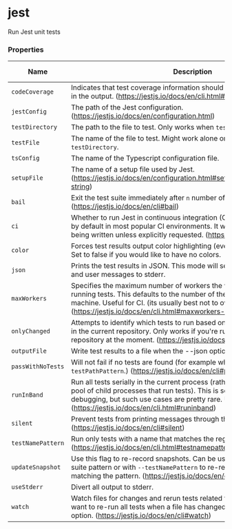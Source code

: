 # jest

Run Jest unit tests

### Properties

| Name              | Description                                                                                                                                                                                                                                                                  | Type    | Default value |
| ----------------- | ---------------------------------------------------------------------------------------------------------------------------------------------------------------------------------------------------------------------------------------------------------------------------- | ------- | ------------- |
| `codeCoverage`    | Indicates that test coverage information should be collected and reported in the output. (https://jestjs.io/docs/en/cli.html#coverage)                                                                                                                                       | boolean | `undefined`   |
| `jestConfig`      | The path of the Jest configuration. (https://jestjs.io/docs/en/configuration.html)                                                                                                                                                                                           | string  | `undefined`   |
| `testDirectory`   | The path to the file to test. Only works when `testFile` is also specified.                                                                                                                                                                                                  | string  | `undefined`   |
| `testFile`        | The name of the file to test. Might work alone or in conjunction with `testDirectory`.                                                                                                                                                                                       | string  | `undefined`   |
| `tsConfig`        | The name of the Typescript configuration file.                                                                                                                                                                                                                               | string  | `undefined`   |
| `setupFile`       | The name of a setup file used by Jest. (https://jestjs.io/docs/en/configuration.html#setuptestframeworkscriptfile-string)                                                                                                                                                    | string  | `undefined`   |
| `bail`            | Exit the test suite immediately after `n` number of failing tests. (https://jestjs.io/docs/en/cli#bail)                                                                                                                                                                      | boolean | `undefined`   |
| `ci`              | Whether to run Jest in continuous integration (CI) mode. This option is on by default in most popular CI environments. It will prevent snapshots from being written unless explicitly requested. (https://jestjs.io/docs/en/cli#ci)                                          | boolean | `undefined`   |
| `color`           | Forces test results output color highlighting (even if stdout is not a TTY). Set to false if you would like to have no colors.                                                                                                                                               | boolean | `undefined`   |
| `json`            | Prints the test results in JSON. This mode will send all other test output and user messages to stderr.                                                                                                                                                                      | boolean | `undefined`   |
| `maxWorkers`      | Specifies the maximum number of workers the worker-pool will spawn for running tests. This defaults to the number of the cores available on your machine. Useful for CI. (its usually best not to override this default) (https://jestjs.io/docs/en/cli.html#maxworkers-num) | number  | `undefined`   |
| `onlyChanged`     | Attempts to identify which tests to run based on which files have changed in the current repository. Only works if you're running tests in a git or hg repository at the moment. (https://jestjs.io/docs/en/cli#onlychanged)                                                 | boolean | `undefined`   |
| `outputFile`      | Write test results to a file when the --json option is also specified.                                                                                                                                                                                                       | string  | `undefined`   |
| `passWithNoTests` | Will not fail if no tests are found (for example while using `--testPathPattern`.) (https://jestjs.io/docs/en/cli#passwithnotests)                                                                                                                                           | boolean | `undefined`   |
| `runInBand`       | Run all tests serially in the current process (rather than creating a worker pool of child processes that run tests). This is sometimes useful for debugging, but such use cases are pretty rare. Useful for CI. (https://jestjs.io/docs/en/cli.html#runinband)              | boolean | `undefined`   |
| `silent`          | Prevent tests from printing messages through the console. (https://jestjs.io/docs/en/cli#silent)                                                                                                                                                                             | boolean | `undefined`   |
| `testNamePattern` | Run only tests with a name that matches the regex pattern. (https://jestjs.io/docs/en/cli.html#testnamepattern-regex)                                                                                                                                                        | string  | `undefined`   |
| `updateSnapshot`  | Use this flag to re-record snapshots. Can be used together with a test suite pattern or with `--testNamePattern` to re-record snapshot for test matching the pattern. (https://jestjs.io/docs/en/cli#updatesnapshot)                                                         | boolean | `undefined`   |
| `useStderr`       | Divert all output to stderr.                                                                                                                                                                                                                                                 | boolean | `undefined`   |
| `watch`           | Watch files for changes and rerun tests related to changed files. If you want to re-run all tests when a file has changed, use the `--watchAll` option. (https://jestjs.io/docs/en/cli#watch)                                                                                | boolean | `undefined`   |
